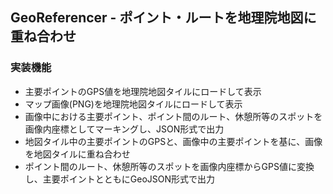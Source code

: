 ## GeoReferencer - ポイント・ルートを地理院地図に重ね合わせ

### 実装機能

  - 主要ポイントのGPS値を地理院地図タイルにロードして表示
  - マップ画像(PNG)を地理院地図タイルにロードして表示
  - 画像中における主要ポイント、ポイント間のルート、休憩所等のスポットを画像内座標としてマーキングし、JSON形式で出力
  - 地図タイル中の主要ポイントのGPSと、画像中の主要ポイントを基に、画像を地図タイルに重ね合わせ
  - ポイント間のルート、休憩所等のスポットを画像内座標からGPS値に変換し、主要ポイントとともにGeoJSON形式で出力
